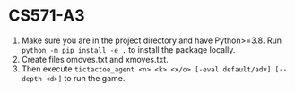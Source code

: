# CS571-A3

1. Make sure you are in the project directory and have Python>=3.8. Run `python -m pip install -e .` to install the package locally.
2. Create files omoves.txt and xmoves.txt.
3. Then execute `tictactoe_agent <n> <k> <x/o> [-eval default/adv] [--depth <d>]` to run the game.
